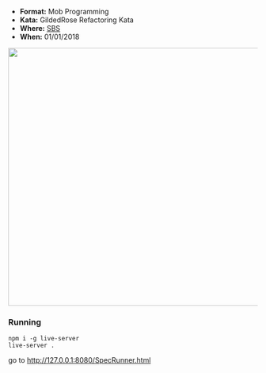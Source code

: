 * **Format:** Mob Programming
* **Kata:** GildedRose Refactoring Kata
* **Where:** [SBS](http://www.sbs.com.au/)
* **When:** 01/01/2018

<img src="https://user-images.githubusercontent.com/2061821/35663719-c89ed3f2-0772-11e8-8d04-3cae30c68f2b.jpg" width="520px" />

### Running

```shell
npm i -g live-server
live-server .
```

go to http://127.0.0.1:8080/SpecRunner.html
